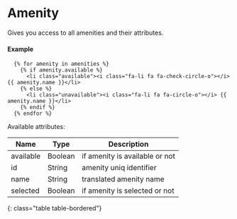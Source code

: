 # Amenity

Gives you access to all amenities and their attributes.

#### Example

~~~ liquid
  {% for amenity in amenities %}
    {% if amenity.available %}
      <li class="available"><i class="fa-li fa fa-check-circle-o"></i> {{ amenity.name }}</li>
    {% else %}
      <li class="unavailable"><i class="fa-li fa fa-circle-o"></i> {{ amenity.name }}</li>
    {% endif %}
  {% endfor %}
~~~

Available attributes:

Name      | Type    | Description
----------|---------|------------
available | Boolean | if amenity is available or not
id        | String  | amenity uniq identifier
name      | String  | translated amenity name
selected  | Boolean | if amenity is selected or not
{: class="table table-bordered"}
